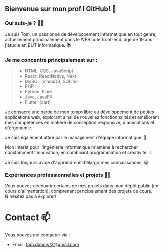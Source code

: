 ﻿## Bienvenue sur mon profil GitHub! 👋

### Qui suis-je ? 👨‍💻

Je suis Tom, un passionné de développement informatique en tout genre, actuellement principalement dans le WEB coté front-end, âgé de 19 ans j'étudie en BUT informatique. 📚

### Je me concentre principalement sur :

> - HTML, CSS, JavaScript
> - React, ReactNative, Next
> - MySQL (mariaDB, SQLite)
> - PHP
> - Python, Flask
> - Java, JavaFX
> - Flutter (dart)

Je consacre une partie de mon temps libre au développement de petites applications web, explorant ainsi de nouvelles fonctionnalités et améliorant mes compétences en matière de conception responsive, d'animations et d'ergonomie.

Je suis également attiré par le management d'équipe informatique. :100:

Mon intérêt pour l'ingénierie informatique m'amène à rechercher constamment l'innovation, en combinant programmation et créativité. 💡

Je suis toujours avide d'apprendre et d'élargir mes connaissances. 😀

### Expériences professionnelles et projets 👨‍💼

Vous pouvez découvrir certains de mes projets dans mon dépôt public (en cours d'alimentation), comprenant principalement des projets de cours. N'hésitez pas à explorer!

# Contact 📫

Vous pouvez me contacter via :

- Email: tom.dubois12@gmail.com
